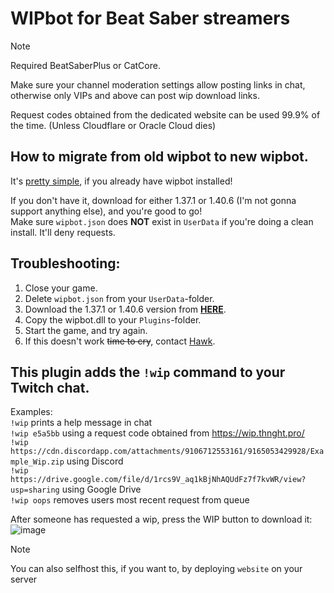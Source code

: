 # WIPbot for Beat Saber streamers

> [!NOTE]
> Required BeatSaberPlus or CatCore.
>   
> Make sure your channel moderation settings allow posting links in chat, otherwise only VIPs and above can post wip download links.
>   
> Request codes obtained from the dedicated website can be used 99.9% of the time. (Unless Cloudflare or Oracle Cloud dies)

## How to migrate from old wipbot to new wipbot.
It's [pretty simple](https://github.com/ThaNightHawk/wipbot/blob/main/GUIDE.md), if you already have wipbot installed!  

If you don't have it, download for either 1.37.1 or 1.40.6 (I'm not gonna support anything else), and you're good to go!  
Make sure `wipbot.json` does **NOT** exist in `UserData` if you're doing a clean install. It'll deny requests.

## Troubleshooting:
1) Close your game.
2) Delete `wipbot.json` from your `UserData`-folder.
3) Download the 1.37.1 or 1.40.6 version from [**HERE**](https://github.com/ThaNightHawk/wipbot/releases).
4) Copy the wipbot.dll to your `Plugins`-folder.
5) Start the game, and try again.
6) If this doesn't work ~~time to cry~~, contact [Hawk](https://discordapp.com/users/592779895084679188).


## This plugin adds the ``!wip`` command to your Twitch chat.  
Examples:  
``!wip`` prints a help message in chat  
``!wip e5a5bb`` using a request code obtained from https://wip.thnght.pro/  
``!wip https://cdn.discordapp.com/attachments/9106712553161/9165053429928/Example_Wip.zip`` using Discord  
``!wip https://drive.google.com/file/d/1rcs9V_aq1kBjNhAQUdFz7f7kvWR/view?usp=sharing`` using Google Drive  
``!wip oops`` removes users most recent request from queue

After someone has requested a wip, press the WIP button to download it:
![image](https://user-images.githubusercontent.com/45233053/205438155-c58a499b-1b7a-4049-af67-30d15e1b1f6e.png)

> [!NOTE]
> You can also selfhost this, if you want to, by deploying `website` on your server

